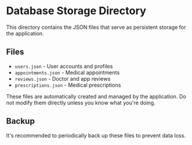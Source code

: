 # Database Storage Directory

This directory contains the JSON files that serve as persistent storage for the application.

## Files

- `users.json` - User accounts and profiles
- `appointments.json` - Medical appointments
- `reviews.json` - Doctor and app reviews
- `prescriptions.json` - Medical prescriptions

These files are automatically created and managed by the application.
Do not modify them directly unless you know what you're doing.

## Backup

It's recommended to periodically back up these files to prevent data loss.
